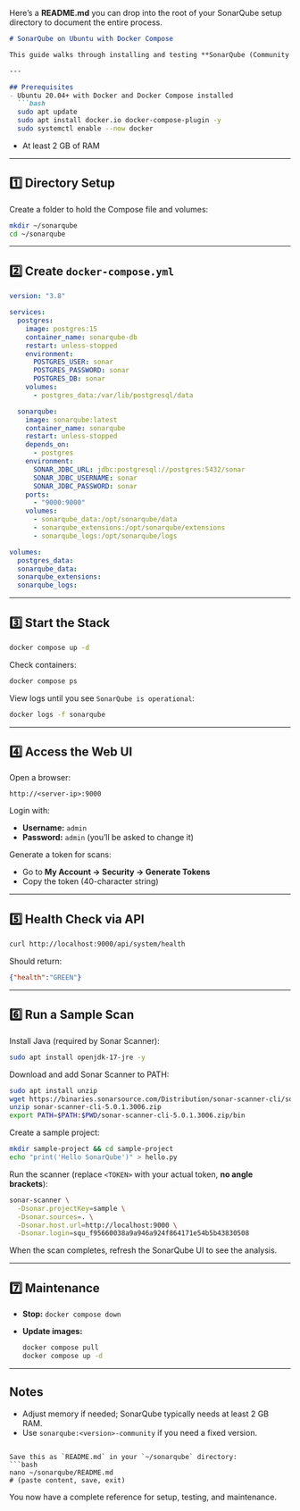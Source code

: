 Here’s a **README.md** you can drop into the root of your SonarQube setup directory to document the entire process.

````markdown
# SonarQube on Ubuntu with Docker Compose

This guide walks through installing and testing **SonarQube (Community Edition)** on Ubuntu using Docker Compose and running a sample scan.

---

## Prerequisites
- Ubuntu 20.04+ with Docker and Docker Compose installed  
  ```bash
  sudo apt update
  sudo apt install docker.io docker-compose-plugin -y
  sudo systemctl enable --now docker
````

* At least 2 GB of RAM

---

## 1️⃣ Directory Setup

Create a folder to hold the Compose file and volumes:

```bash
mkdir ~/sonarqube
cd ~/sonarqube
```

---

## 2️⃣ Create `docker-compose.yml`

```yaml
version: "3.8"

services:
  postgres:
    image: postgres:15
    container_name: sonarqube-db
    restart: unless-stopped
    environment:
      POSTGRES_USER: sonar
      POSTGRES_PASSWORD: sonar
      POSTGRES_DB: sonar
    volumes:
      - postgres_data:/var/lib/postgresql/data

  sonarqube:
    image: sonarqube:latest
    container_name: sonarqube
    restart: unless-stopped
    depends_on:
      - postgres
    environment:
      SONAR_JDBC_URL: jdbc:postgresql://postgres:5432/sonar
      SONAR_JDBC_USERNAME: sonar
      SONAR_JDBC_PASSWORD: sonar
    ports:
      - "9000:9000"
    volumes:
      - sonarqube_data:/opt/sonarqube/data
      - sonarqube_extensions:/opt/sonarqube/extensions
      - sonarqube_logs:/opt/sonarqube/logs

volumes:
  postgres_data:
  sonarqube_data:
  sonarqube_extensions:
  sonarqube_logs:
```

---

## 3️⃣ Start the Stack

```bash
docker compose up -d
```

Check containers:

```bash
docker compose ps
```

View logs until you see `SonarQube is operational`:

```bash
docker logs -f sonarqube
```

---

## 4️⃣ Access the Web UI

Open a browser:

```
http://<server-ip>:9000
```

Login with:

* **Username:** `admin`
* **Password:** `admin` (you’ll be asked to change it)

Generate a token for scans:

* Go to **My Account → Security → Generate Tokens**
* Copy the token (40-character string)

---

## 5️⃣ Health Check via API

```bash
curl http://localhost:9000/api/system/health
```

Should return:

```json
{"health":"GREEN"}
```

---

## 6️⃣ Run a Sample Scan

Install Java (required by Sonar Scanner):

```bash
sudo apt install openjdk-17-jre -y
```

Download and add Sonar Scanner to PATH:

```bash
sudo apt install unzip
wget https://binaries.sonarsource.com/Distribution/sonar-scanner-cli/sonar-scanner-cli-5.0.1.3006.zip
unzip sonar-scanner-cli-5.0.1.3006.zip
export PATH=$PATH:$PWD/sonar-scanner-cli-5.0.1.3006.zip/bin
```

Create a sample project:

```bash
mkdir sample-project && cd sample-project
echo "print('Hello SonarQube')" > hello.py
```

Run the scanner (replace `<TOKEN>` with your actual token, **no angle brackets**):

```bash
sonar-scanner \
  -Dsonar.projectKey=sample \
  -Dsonar.sources=. \
  -Dsonar.host.url=http://localhost:9000 \
  -Dsonar.login=squ_f95660038a9a946a924f864171e54b5b43830508
```

When the scan completes, refresh the SonarQube UI to see the analysis.

---

## 7️⃣ Maintenance

* **Stop:** `docker compose down`
* **Update images:**

  ```bash
  docker compose pull
  docker compose up -d
  ```

---

## Notes

* Adjust memory if needed; SonarQube typically needs at least 2 GB RAM.
* Use `sonarqube:<version>-community` if you need a fixed version.

````

Save this as `README.md` in your `~/sonarqube` directory:
```bash
nano ~/sonarqube/README.md
# (paste content, save, exit)
````

You now have a complete reference for setup, testing, and maintenance.
